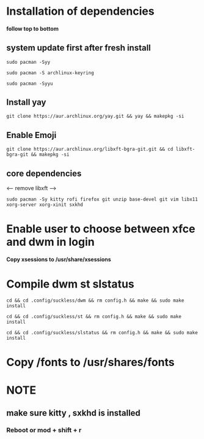 # Installation of dependencies

#### follow top to bottom

## system update first after fresh install

```
sudo pacman -Syy

sudo pacman -S archlinux-keyring

sudo pacman -Syyu
```

## Install yay

```
git clone https://aur.archlinux.org/yay.git && yay && makepkg -si
```

## Enable Emoji

```
git clone https://aur.archlinux.org/libxft-bgra-git.git && cd libxft-bgra-git && makepkg -si
```

## core dependencies

<-- remove libxft -->

```
sudo pacman -Sy kitty rofi firefox git unzip base-devel git vim libx11 xorg-server xorg-xinit sxkhd
```

# Enable user to choose between xfce and dwm in login

#### Copy xsessions to /usr/share/xsessions

# Compile dwm st slstatus

```
cd && cd .config/suckless/dwm && rm config.h && make && sudo make install
```

```
cd && cd .config/suckless/st && rm config.h && make && sudo make install
```

```
cd && cd .config/suckless/slstatus && rm config.h && make && sudo make install
```

# Copy /fonts to /usr/shares/fonts

# NOTE

## make sure kitty , sxkhd is installed

### Reboot or mod + shift + r
